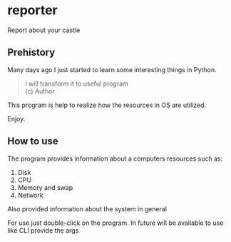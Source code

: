 # reporter

Report about your castle

## Prehistory
Many days ago I just started to learn some interesting things in Python.

> I will transform it to useful program  
> (c) Author

This program is help to realize how the resources in OS are utilized.

Enjoy.


## How to use
The program provides information about a computers resources such as:  
1. Disk
2. CPU
3. Memory and swap
4. Network

Also provided information about the system in general 

For use just double-click on the program. In future will be available to use like CLI provide the args
